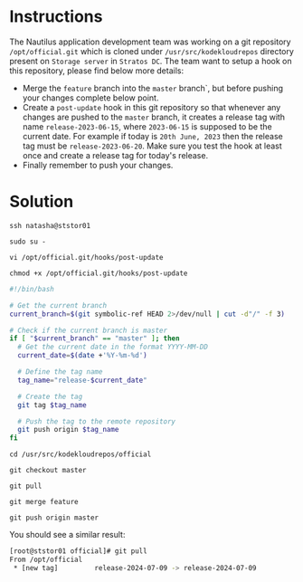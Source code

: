 # Instructions

The Nautilus application development team was working on a git repository `/opt/official.git` which is cloned under `/usr/src/kodekloudrepos`  directory present on `Storage server` in `Stratos DC`. The team want to setup a hook on this repository, please find below more details:

- Merge the `feature` branch into the `master` branch`, but before pushing your changes complete below point.
- Create a `post-update` hook in this git repository so that whenever any changes are pushed to the `master` branch, it creates a release tag with name `release-2023-06-15`, where `2023-06-15` is supposed to be the current date. For example if today is `20th June, 2023` then the release tag must be `release-2023-06-20`. Make sure you test the hook at least once and create a release tag for today's release.
- Finally remember to push your changes.


# Solution

`ssh natasha@ststor01`

`sudo su -`

`vi /opt/official.git/hooks/post-update`

`chmod +x /opt/official.git/hooks/post-update`

```sh
#!/bin/bash

# Get the current branch
current_branch=$(git symbolic-ref HEAD 2>/dev/null | cut -d"/" -f 3)

# Check if the current branch is master
if [ "$current_branch" == "master" ]; then
  # Get the current date in the format YYYY-MM-DD
  current_date=$(date +'%Y-%m-%d')

  # Define the tag name
  tag_name="release-$current_date"

  # Create the tag
  git tag $tag_name

  # Push the tag to the remote repository
  git push origin $tag_name
fi
```

`cd /usr/src/kodekloudrepos/official`

`git checkout master`

`git pull`

`git merge feature`

`git push origin master`

You should see a similar result:

```bash
[root@ststor01 official]# git pull
From /opt/official
 * [new tag]         release-2024-07-09 -> release-2024-07-09
```
